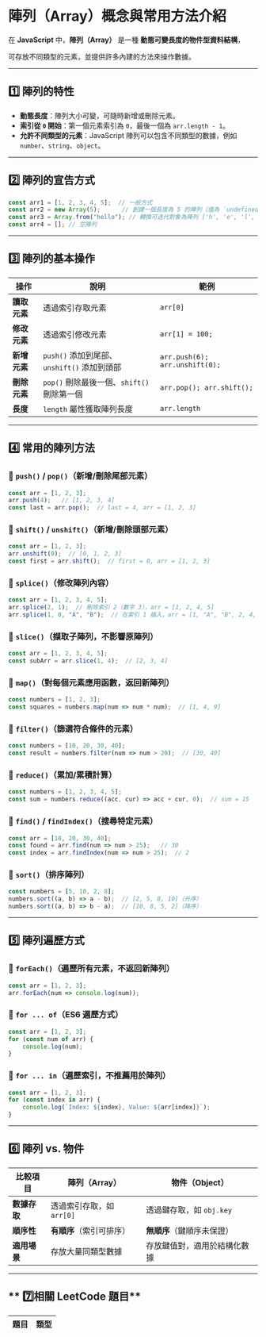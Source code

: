 # 陣列（Array）概念與常用方法介紹

在 **JavaScript** 中，**陣列（Array）** 是一種 **動態可變長度的物件型資料結構**，

可存放不同類型的元素，並提供許多內建的方法來操作數據。

---

## **1️⃣ 陣列的特性**
- **動態長度**：陣列大小可變，可隨時新增或刪除元素。
- **索引從 `0` 開始**：第一個元素索引為 `0`，最後一個為 `arr.length - 1`。
- **允許不同類型的元素**：JavaScript 陣列可以包含不同類型的數據，例如 `number`、`string`、`object`。

---

## **2️⃣ 陣列的宣告方式**
```javascript
const arr1 = [1, 2, 3, 4, 5];  // 一般方式
const arr2 = new Array(5);      // 創建一個長度為 5 的陣列（值為 `undefined`）
const arr3 = Array.from("hello"); // 轉換可迭代對象為陣列 ['h', 'e', 'l', 'l', 'o']
const arr4 = []; // 空陣列
```

---

## **3️⃣ 陣列的基本操作**
| **操作** | **說明** | **範例** |
|------|------|------|
| **讀取元素** | 透過索引存取元素 | `arr[0]` |
| **修改元素** | 透過索引修改元素 | `arr[1] = 100;` |
| **新增元素** | `push()` 添加到尾部、`unshift()` 添加到頭部 | `arr.push(6); arr.unshift(0);` |
| **刪除元素** | `pop()` 刪除最後一個、`shift()` 刪除第一個 | `arr.pop(); arr.shift();` |
| **長度** | `length` 屬性獲取陣列長度 | `arr.length` |

---

## **4️⃣ 常用的陣列方法**

### **🔹 `push()` / `pop()`（新增/刪除尾部元素）**
```javascript
const arr = [1, 2, 3];
arr.push(4);   // [1, 2, 3, 4]
const last = arr.pop();  // last = 4, arr = [1, 2, 3]
```

### **🔹 `shift()` / `unshift()`（新增/刪除頭部元素）**
```javascript
const arr = [1, 2, 3];
arr.unshift(0);  // [0, 1, 2, 3]
const first = arr.shift();  // first = 0, arr = [1, 2, 3]
```

### **🔹 `splice()`（修改陣列內容）**
```javascript
const arr = [1, 2, 3, 4, 5];
arr.splice(2, 1);  // 刪除索引 2（數字 3），arr = [1, 2, 4, 5]
arr.splice(1, 0, "A", "B");  // 在索引 1 插入，arr = [1, "A", "B", 2, 4, 5]
```

### **🔹 `slice()`（擷取子陣列，不影響原陣列）**
```javascript
const arr = [1, 2, 3, 4, 5];
const subArr = arr.slice(1, 4);  // [2, 3, 4]
```

### **🔹 `map()`（對每個元素應用函數，返回新陣列）**
```javascript
const numbers = [1, 2, 3];
const squares = numbers.map(num => num * num);  // [1, 4, 9]
```

### **🔹 `filter()`（篩選符合條件的元素）**
```javascript
const numbers = [10, 20, 30, 40];
const result = numbers.filter(num => num > 20);  // [30, 40]
```

### **🔹 `reduce()`（累加/累積計算）**
```javascript
const numbers = [1, 2, 3, 4, 5];
const sum = numbers.reduce((acc, cur) => acc + cur, 0);  // sum = 15
```

### **🔹 `find()` / `findIndex()`（搜尋特定元素）**
```javascript
const arr = [10, 20, 30, 40];
const found = arr.find(num => num > 25);   // 30
const index = arr.findIndex(num => num > 25);  // 2
```

### **🔹 `sort()`（排序陣列）**
```javascript
const numbers = [5, 10, 2, 8];
numbers.sort((a, b) => a - b);  // [2, 5, 8, 10]（升序）
numbers.sort((a, b) => b - a);  // [10, 8, 5, 2]（降序）
```

---

## **5️⃣ 陣列遍歷方式**
### **🔹 `forEach()`（遍歷所有元素，不返回新陣列）**
```javascript
const arr = [1, 2, 3];
arr.forEach(num => console.log(num));
```

### **🔹 `for ... of`（ES6 遍歷方式）**
```javascript
const arr = [1, 2, 3];
for (const num of arr) {
    console.log(num);
}
```

### **🔹 `for ... in`（遍歷索引，不推薦用於陣列）**
```javascript
const arr = [1, 2, 3];
for (const index in arr) {
    console.log(`Index: ${index}, Value: ${arr[index]}`);
}
```

---

## **6️⃣ 陣列 vs. 物件**
| **比較項目** | **陣列（Array）** | **物件（Object）** |
|-------------|-----------------|-----------------|
| **數據存取** | 透過索引存取，如 `arr[0]` | 透過鍵存取，如 `obj.key` |
| **順序性** | **有順序**（索引可排序） | **無順序**（鍵順序未保證） |
| **適用場景** | 存放大量同類型數據 | 存放鍵值對，適用於結構化數據 |

---

## ** 7️⃣相關 LeetCode 題目**
| 題目 | 類型 |
|------|------|


